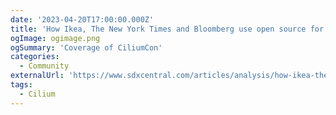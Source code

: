 ```yaml
---
date: '2023-04-20T17:00:00.000Z'
title: 'How Ikea, The New York Times and Bloomberg use open source for cloud native networking and security'
ogImage: ogimage.png
ogSummary: 'Coverage of CiliumCon'
categories:
  - Community
externalUrl: 'https://www.sdxcentral.com/articles/analysis/how-ikea-the-new-york-times-and-bloomberg-use-open-source-for-cloud-native-networking-and-security/2023/04/'
tags:
  - Cilium
---
```

